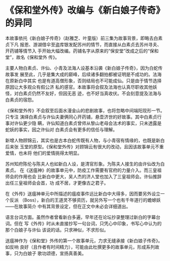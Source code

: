 # 《保和堂外传》改编与《新白娘子传奇》的异同

本故事依托《新白娘子传奇》（赵雅芝、叶童版）前三集为故事背景，即略去白素贞下凡
报恩、游湖借伞至盗库银发配苏州的情节，而直接从白素贞去苏州寻夫、开药铺等情节入
手开始大幅改编。药铺名字从原来的“保安堂”改成之后的“保和堂”，故名《保和堂外
传》。

主要人物白素贞、许仙、小青及法海人设基本沿袭《新白娘子传奇》，因为白蛇传故事发
展至此，几乎是集大成的巅峰，后续诸多翻拍都被证明是不成功的。法海在原新白中其实
也是有道高僧形象，否则结局也不可能成仙。只是由于情节选择原因让大多观众有假公济
私的感官。本故事将会叙及法海也认真尽职收其他妖怪，对白素贞仍然不友好，但因无恶
迹，也不好当真收伏。不会刻意提及法海与白素贞的宿怨。

《保和堂外传》不会叙至后面水漫金山的悲剧故事，也将忽略中间端阳现形一节。只专注
演绎白素贞与许仙夫妻俩同心开药铺，悬壶济世的好故事。其中白素贞行事对许仙更少隐
瞒，许仙知道白素贞曾师从黎山老母会法术的事实，只未透露是蛇妖的事实，因之许仙对
白素贞会有更多的信任与理解。

新增人物顾锦云，其实也是古本白蛇传既有人物，与小青宿有情缘的，也既是新白后来张
玉堂的原型。《保和堂外传》对顾锦云有很大的改动，且因该故事单元不重爱情，也未将
他们的爱情挑得太明显。

苏州知府陈伦与陈夫人也如新白人设，是清官形象。为陈夫人接生的由许仙改为白素贞。
在《送瘟神》的故事单元中，防疫工作需要有官府的力量介入。而三皇祖师会的作用也会
比新白中更大，吴人杰的济人堂也加入了三皇祖师会。许仙推辞出任三皇祖师会会首，功
成不居，才更像古之君子。

在《外传》送瘟神单元中所描述的瘟疫事件远比新白中大得多，因而要另外设立一个反派
（Boss），新白的王道灵不够资历，就另外写一个也有千年道行的蟾蜍妖——在故事简介
中有其背景设定，但在正文中未必会详细道出。

语言台词方面。虽然作者曾看新白多遍，早年还在论坛抄录整理过新白的字幕台词。但在
写《外传》时从未直接抄写一句台词，只凭心中印象，书写心中认为的那个白娘子与许仙
该说的话。只求神似，不求形似。

送瘟神作为《保和堂》外传的第一个故事单元，力求无缝承接《新白娘子传奇》。如反响
良好（且作者有时间精力），可能由此杜撰更多的故事单元，形成系列故事，只为白娘子
歌功颂德，宣扬真善美。
